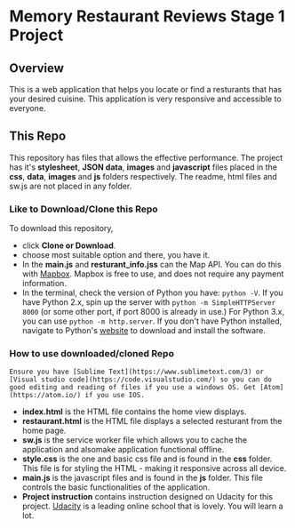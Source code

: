 # Memory Restaurant Reviews Stage 1 Project

## Overview

This is a web application that helps you locate or find a resturants that has your desired cuisine. This application is very responsive and accessible to everyone.

## This Repo

This repository has files that allows the effective performance. The project has it's **stylesheet**, **JSON data**, **images** and **javascript** files placed in the **css**, **data**, **images** and **js** folders respectively. The readme, html files and sw.js are not placed in any folder. 

### Like to Download/Clone this Repo

To download this repository,
* click **Clone or Download**.
* choose most suitable option and there, you have it.
* In the **main.js** and **resturant_info.jss** can the Map API. You can do this with [Mapbox](https://www.mapbox.com/). Mapbox is free to use, and does not require any payment information.
* In the terminal, check the version of Python you have: `python -V`. If you have Python 2.x, spin up the server with `python -m SimpleHTTPServer 8000` (or some other port, if port 8000 is already in use.) For Python 3.x, you can use `python -m http.server`. If you don't have Python installed, navigate to Python's [website](https://www.python.org/) to download and install the software.

### How to use downloaded/cloned Repo

```
Ensure you have [Sublime Text](https://www.sublimetext.com/3) or [Visual studio code](https://code.visualstudio.com/) so you can do good editing and reading of files if you use a windows OS. Get [Atom](https://atom.io/) if you use IOS.
```

* **index.html** is the HTML file contains the home view displays.
* **restaurant.html** is the HTML file displays a selected resturant from the home page.
* **sw.js** is the service worker file which allows you to cache the application and alsomake application functional offline.
* **style.css** is the one and basic css file and is found in the **css** folder. This file is for styling the HTML - making it responsive across all device.
* **main.js** is the javascript files and is found in the **js** folder. This file controls the basic functionalities of the application.
* **Project instruction** contains instruction designed on Udacity for this project. [Udacity](https://www.udacity.com/) is a leading online school that is lovely. You will learn a lot.

